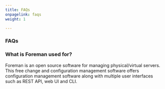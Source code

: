 ```yaml
---
title: FAQs
onpagelink: faqs
weight: 1

---
```


### **FAQs**

### What is Foreman used for?
Foreman is an open source software for managing physical/virtual servers. This free change and configuration management software offers configuration management software along with multiple user interfaces such as REST API, web UI and CLI.
 
